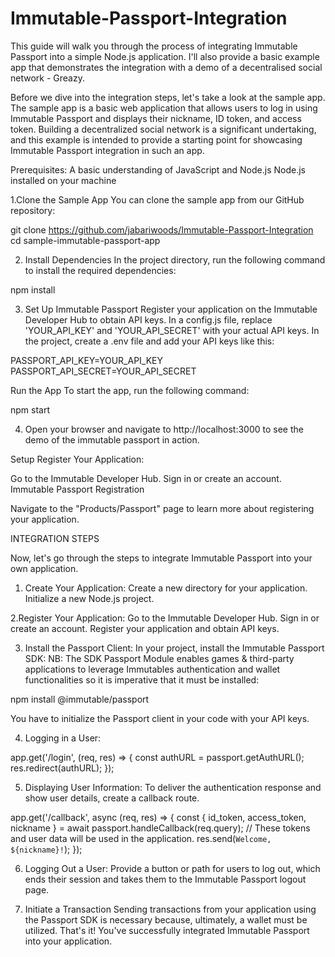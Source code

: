 # Immutable-Passport-Integration
This guide will walk you through the process of integrating Immutable Passport into a simple Node.js application. I'll also provide a basic example app that demonstrates the integration with a demo of a decentralised social network - Greazy.

Before we dive into the integration steps, let's take a look at the sample app. The sample app is a basic web application that allows users to log in using Immutable Passport and displays their nickname, ID token, and access token. Building a decentralized social network is a significant undertaking, and this example is intended to provide a starting point for showcasing Immutable Passport integration in such an app. 

Prerequisites:
A basic understanding of JavaScript and Node.js
Node.js installed on your machine


1.Clone the Sample App
You can clone the sample app from our GitHub repository:

git clone https://github.com/jabariwoods/Immutable-Passport-Integration
cd sample-immutable-passport-app


2. Install Dependencies
In the project directory, run the following command to install the required dependencies:

npm install

3. Set Up Immutable Passport
Register your application on the Immutable Developer Hub to obtain API keys.
In a config.js file, replace 'YOUR_API_KEY' and 'YOUR_API_SECRET' with your actual API keys.
In the project, create a .env file and add your API keys like this:

PASSPORT_API_KEY=YOUR_API_KEY
PASSPORT_API_SECRET=YOUR_API_SECRET

Run the App
To start the app, run the following command:

npm start

4. Open your browser and navigate to http://localhost:3000 to see the demo of the immutable passport in action.

Setup
Register Your Application:

Go to the Immutable Developer Hub.
Sign in or create an account.
Immutable Passport Registration

Navigate to the "Products/Passport" page to learn more about registering your application.

INTEGRATION STEPS

Now, let's go through the steps to integrate Immutable Passport into your own application.

1. Create Your Application:
Create a new directory for your application.
Initialize a new Node.js project.

2.Register Your Application:
Go to the Immutable Developer Hub.
Sign in or create an account.
Register your application and obtain API keys.

3. Install the Passport Client:
In your project, install the Immutable Passport SDK:    NB: The SDK Passport Module enables games & third-party applications to leverage Immutables authentication and wallet functionalities so it is imperative that it must be installed:

npm install @immutable/passport

You have to initialize the Passport client in your code with your API keys.

4. Logging in a User:

app.get('/login', (req, res) => {
  const authURL = passport.getAuthURL();
  res.redirect(authURL);
});

5. Displaying User Information:
To deliver the authentication response and show user details, create a callback route.

app.get('/callback', async (req, res) => {
  const { id_token, access_token, nickname } = await passport.handleCallback(req.query);
  // These tokens and user data will be used in the application. 
  res.send(`Welcome, ${nickname}!`);
});

6. Logging Out a User:
Provide a button or path for users to log out, which ends their session and takes them to the Immutable Passport logout page.

7. Initiate a Transaction
Sending transactions from your application using the Passport SDK is necessary because, ultimately, a wallet must be utilized.
That's it! You've successfully integrated Immutable Passport into your application.
